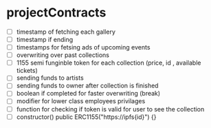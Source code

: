 # projectContracts
 - [ ] timestamp of fetching each gallery
 - [ ] timestamp if ending
 - [ ] timestamps for fetsing ads of upcoming events
 - [ ] overwriting over past collections
 - [ ] 1155 semi funginble token for each collection (price, id , available tickets) 
 - [ ] sending funds to artists
 - [ ] sending funds to owner after collection is finished
 - [ ] boolean if completed for faster overwriting (break)
 - [ ] modifier for lower class employees privilages
 - [ ] function for checking if token is valid for user to see the collection
 - [ ] constructor() public ERC1155("https://ipfs{id}") {}
